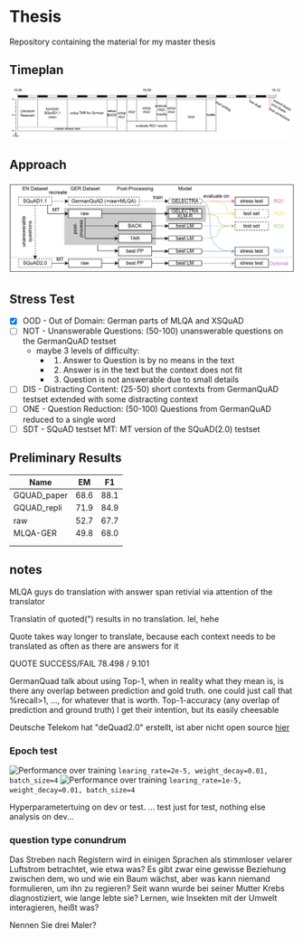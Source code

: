 # Thesis
Repository containing the material for my master thesis

## Timeplan
![Timeplan](data/misc/timeplan.jpg)

## Approach
![Approach](data/misc/approach.jpg)

## Stress Test
- [x] OOD - Out of Domain: German parts of MLQA and XSQuAD
- [ ] NOT - Unanswerable Questions: (50-100) unanswerable questions on the GermanQuAD testset
  - maybe 3 levels of difficulty:
    - 1. Answer to Question is by no means in the text
    - 2. Answer is in the text but the context does not fit
    - 3. Question is not answerable due to small details
- [ ] DIS - Distracting Content: (25-50) short contexts from GermanQuAD testset extended with some distracting context
- [ ] ONE - Question Reduction: (50-100) Questions from GermanQuAD reduced to a single word
- [ ] SDT - SQuAD testset MT: MT version of the SQuAD(2.0) testset

## Preliminary Results

| Name        | EM   | F1   |
|-------------|------|------|
| GQUAD_paper | 68.6 | 88.1 |
| GQUAD_repli | 71.9 | 84.9 |
| raw         | 52.7 | 67.7 |
| MLQA-GER    | 49.8 | 68.0 |
|             |      |      |
|             |      |      |


## notes
MLQA guys do translation with answer span retivial via attention of the translator

Translatin of quoted(") results in no translation. lel, hehe

Quote takes way longer to translate, because each context needs to be translated as often as there are answers for it

QUOTE SUCCESS/FAIL 78.498 / 9.101

GermanQuad talk about using Top-1, when in reality what they mean is, is there any overlap between prediction and gold
truth.
one could just call that %recall>1, ..., for whatever that is worth.
Top-1-accuracy (any overlap of prediction and ground truth)
I get their intention, but its easily cheesable

Deutsche Telekom hat "deQuad2.0" erstellt, ist aber nicht open source [hier](https://huggingface.co/deutsche-telekom/bert-multi-english-german-squad2/discussions/2)
### Epoch test

![Performance over training](data/plots/epoch_eval_lr2e-5.png)
`learing_rate=2e-5, weight_decay=0.01, batch_size=4`
![Performance over training](data/plots/epoch_eval_lr1e-5.png)
`learing_rate=1e-5, weight_decay=0.01, batch_size=4`

Hyperparametertuing on dev or test. ...
test just for test, nothing else
analysis on dev...


### question type conundrum
Das Streben nach Registern wird in einigen Sprachen als stimmloser velarer Luftstrom betrachtet, wie etwa was?
Es gibt zwar eine gewisse Beziehung zwischen dem, wo und wie ein Baum wächst, aber was kann niemand formulieren, um ihn zu regieren?
Seit wann wurde bei seiner Mutter Krebs diagnostiziert, wie lange lebte sie?
Lernen, wie Insekten mit der Umwelt interagieren, heißt was?

Nennen Sie drei Maler?
